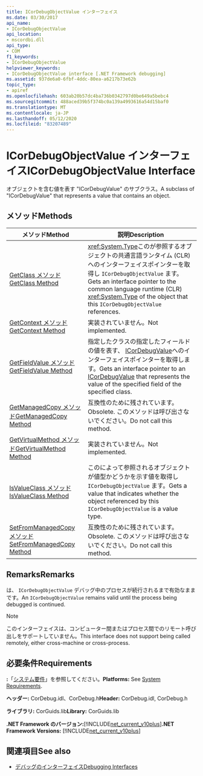 ```yaml
---
title: ICorDebugObjectValue インターフェイス
ms.date: 03/30/2017
api_name:
- ICorDebugObjectValue
api_location:
- mscordbi.dll
api_type:
- COM
f1_keywords:
- ICorDebugObjectValue
helpviewer_keywords:
- ICorDebugObjectValue interface [.NET Framework debugging]
ms.assetid: 937de6a0-6fbf-4ddc-80ea-a6217b73e62b
topic_type:
- apiref
ms.openlocfilehash: 603ab20b57dc4ba736b0342797d0be649a5bebc4
ms.sourcegitcommit: 488aced39b5f374bc0a139a4993616a54d15baf0
ms.translationtype: MT
ms.contentlocale: ja-JP
ms.lasthandoff: 05/12/2020
ms.locfileid: "83207489"
---
```

# <a name="icordebugobjectvalue-interface"></a><span data-ttu-id="30793-102">ICorDebugObjectValue インターフェイス</span><span class="sxs-lookup"><span data-stu-id="30793-102">ICorDebugObjectValue Interface</span></span>

<span data-ttu-id="30793-103">オブジェクトを含む値を表す "ICorDebugValue" のサブクラス。</span><span class="sxs-lookup"><span data-stu-id="30793-103">A subclass of "ICorDebugValue" that represents a value that contains an object.</span></span>  
  
## <a name="methods"></a><span data-ttu-id="30793-104">メソッド</span><span class="sxs-lookup"><span data-stu-id="30793-104">Methods</span></span>  
  
|<span data-ttu-id="30793-105">メソッド</span><span class="sxs-lookup"><span data-stu-id="30793-105">Method</span></span>|<span data-ttu-id="30793-106">説明</span><span class="sxs-lookup"><span data-stu-id="30793-106">Description</span></span>|  
|------------|-----------------|  
|[<span data-ttu-id="30793-107">GetClass メソッド</span><span class="sxs-lookup"><span data-stu-id="30793-107">GetClass Method</span></span>](icordebugobjectvalue-getclass-method.md)|<span data-ttu-id="30793-108"><xref:System.Type>このが参照するオブジェクトの共通言語ランタイム (CLR) へのインターフェイスポインターを取得し `ICorDebugObjectValue` ます。</span><span class="sxs-lookup"><span data-stu-id="30793-108">Gets an interface pointer to the common language runtime (CLR) <xref:System.Type> of the object that this `ICorDebugObjectValue` references.</span></span>|  
|[<span data-ttu-id="30793-109">GetContext メソッド</span><span class="sxs-lookup"><span data-stu-id="30793-109">GetContext Method</span></span>](icordebugobjectvalue-getcontext-method.md)|<span data-ttu-id="30793-110">実装されていません。</span><span class="sxs-lookup"><span data-stu-id="30793-110">Not implemented.</span></span>|  
|[<span data-ttu-id="30793-111">GetFieldValue メソッド</span><span class="sxs-lookup"><span data-stu-id="30793-111">GetFieldValue Method</span></span>](icordebugobjectvalue-getfieldvalue-method.md)|<span data-ttu-id="30793-112">指定したクラスの指定したフィールドの値を表す、 [ICorDebugValue](icordebugvalue-interface.md)へのインターフェイスポインターを取得します。</span><span class="sxs-lookup"><span data-stu-id="30793-112">Gets an interface pointer to an [ICorDebugValue](icordebugvalue-interface.md) that represents the value of the specified field of the specified class.</span></span>|  
|[<span data-ttu-id="30793-113">GetManagedCopy メソッド</span><span class="sxs-lookup"><span data-stu-id="30793-113">GetManagedCopy Method</span></span>](icordebugobjectvalue-getmanagedcopy-method.md)|<span data-ttu-id="30793-114">互換性のために残されています。</span><span class="sxs-lookup"><span data-stu-id="30793-114">Obsolete.</span></span> <span data-ttu-id="30793-115">このメソッドは呼び出さないでください。</span><span class="sxs-lookup"><span data-stu-id="30793-115">Do not call this method.</span></span>|  
|[<span data-ttu-id="30793-116">GetVirtualMethod メソッド</span><span class="sxs-lookup"><span data-stu-id="30793-116">GetVirtualMethod Method</span></span>](icordebugobjectvalue-getvirtualmethod-method.md)|<span data-ttu-id="30793-117">実装されていません。</span><span class="sxs-lookup"><span data-stu-id="30793-117">Not implemented.</span></span>|  
|[<span data-ttu-id="30793-118">IsValueClass メソッド</span><span class="sxs-lookup"><span data-stu-id="30793-118">IsValueClass Method</span></span>](icordebugobjectvalue-isvalueclass-method.md)|<span data-ttu-id="30793-119">このによって参照されるオブジェクトが値型かどうかを示す値を取得し `ICorDebugObjectValue` ます。</span><span class="sxs-lookup"><span data-stu-id="30793-119">Gets a value that indicates whether the object referenced by this `ICorDebugObjectValue` is a value type.</span></span>|  
|[<span data-ttu-id="30793-120">SetFromManagedCopy メソッド</span><span class="sxs-lookup"><span data-stu-id="30793-120">SetFromManagedCopy Method</span></span>](icordebugobjectvalue-setfrommanagedcopy-method.md)|<span data-ttu-id="30793-121">互換性のために残されています。</span><span class="sxs-lookup"><span data-stu-id="30793-121">Obsolete.</span></span> <span data-ttu-id="30793-122">このメソッドは呼び出さないでください。</span><span class="sxs-lookup"><span data-stu-id="30793-122">Do not call this method.</span></span>|  
  
## <a name="remarks"></a><span data-ttu-id="30793-123">Remarks</span><span class="sxs-lookup"><span data-stu-id="30793-123">Remarks</span></span>  
 <span data-ttu-id="30793-124">は、 `ICorDebugObjectValue` デバッグ中のプロセスが続行されるまで有効なままです。</span><span class="sxs-lookup"><span data-stu-id="30793-124">An `ICorDebugObjectValue` remains valid until the process being debugged is continued.</span></span>  
  
> [!NOTE]
> <span data-ttu-id="30793-125">このインターフェイスは、コンピューター間またはプロセス間でのリモート呼び出しをサポートしていません。</span><span class="sxs-lookup"><span data-stu-id="30793-125">This interface does not support being called remotely, either cross-machine or cross-process.</span></span>  
  
## <a name="requirements"></a><span data-ttu-id="30793-126">必要条件</span><span class="sxs-lookup"><span data-stu-id="30793-126">Requirements</span></span>  
 <span data-ttu-id="30793-127">**:**「[システム要件](../../get-started/system-requirements.md)」を参照してください。</span><span class="sxs-lookup"><span data-stu-id="30793-127">**Platforms:** See [System Requirements](../../get-started/system-requirements.md).</span></span>  
  
 <span data-ttu-id="30793-128">**ヘッダー:** CorDebug.idl、CorDebug.h</span><span class="sxs-lookup"><span data-stu-id="30793-128">**Header:** CorDebug.idl, CorDebug.h</span></span>  
  
 <span data-ttu-id="30793-129">**ライブラリ:** CorGuids.lib</span><span class="sxs-lookup"><span data-stu-id="30793-129">**Library:** CorGuids.lib</span></span>  
  
 <span data-ttu-id="30793-130">**.NET Framework のバージョン:**[!INCLUDE[net_current_v10plus](../../../../includes/net-current-v10plus-md.md)]</span><span class="sxs-lookup"><span data-stu-id="30793-130">**.NET Framework Versions:** [!INCLUDE[net_current_v10plus](../../../../includes/net-current-v10plus-md.md)]</span></span>  
  
## <a name="see-also"></a><span data-ttu-id="30793-131">関連項目</span><span class="sxs-lookup"><span data-stu-id="30793-131">See also</span></span>

- [<span data-ttu-id="30793-132">デバッグのインターフェイス</span><span class="sxs-lookup"><span data-stu-id="30793-132">Debugging Interfaces</span></span>](debugging-interfaces.md)
